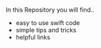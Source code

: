 In this Repository you will find..
- easy to use swift code
- simple tips and tricks
- helpful links
